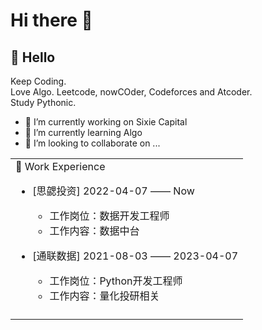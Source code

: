 # Hi there 👋


##  🙋 Hello
Keep Coding.  
Love Algo. Leetcode, nowCOder, Codeforces and Atcoder.  
Study Pythonic.  
- 🔭 I’m currently working on Sixie Capital
- 🌱 I’m currently learning Algo
- 👯 I’m looking to collaborate on ...


<table>
<tr><td>
🏢 Work Experience

- [思勰投资] 2022-04-07 —— Now
  
  - 工作岗位：数据开发工程师
  - 工作内容：数据中台

- [通联数据] 2021-08-03 —— 2023-04-07
  
  - 工作岗位：Python开发工程师
  - 工作内容：量化投研相关

</td></tr>
<tr><td>


<!--
**wyf162/wyf162** is a ✨ _special_ ✨ repository because its `README.md` (this file) appears on your GitHub profile.

Here are some ideas to get you started:

- 🔭 I’m currently working on ...
- 🌱 I’m currently learning ...
- 👯 I’m looking to collaborate on ...
- 🤔 I’m looking for help with ...
- 💬 Ask me about ...
- 📫 How to reach me: ...
- 😄 Pronouns: ...
- ⚡ Fun fact: ...
-->
